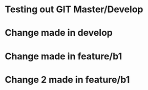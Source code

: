 # Testing out GIT Master/Develop
# Change made in develop
# Change made in feature/b1
# Change 2 made in feature/b1